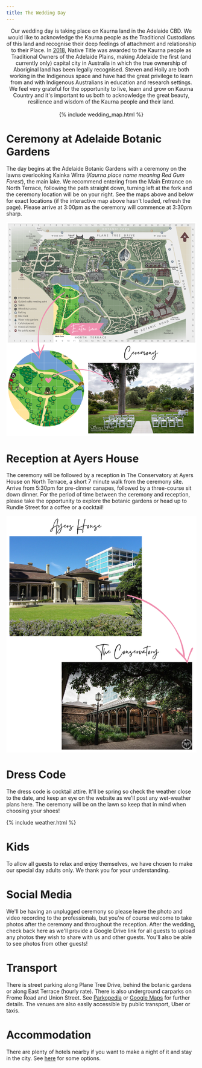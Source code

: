 ```yaml
---
title: The Wedding Day
---
```


<center>Our wedding day is taking place on Kaurna land in the Adelaide CBD. We would like to acknowledge the Kaurna people as the Traditional Custodians of this land and recognise their deep feelings of attachment and relationship to their Place. In <a href="https://www.nativetitlesa.org/wp-content/uploads/2020/02/SAN0086AboriginalWay0418_web.pdf">2018</a>, Native Title was awarded to the Kaurna people as Traditional Owners of the Adelaide Plains, making Adelaide the first (and currently only) capital city in Australia in which the true ownership of Aboriginal land has been legally recognised. Steven and Holly are both working in the Indigenous space and have had the great privilege to learn from and with Indigenous Australians in education and research settings. We feel very grateful for the opportunity to live, learn and grow on Kaurna Country and it's important to us both to acknowledge the great beauty, resilience and wisdom of the Kaurna people and their land.</center><br>


<center>{% include wedding_map.html %}</center>


# Ceremony at Adelaide Botanic Gardens

The day begins at the Adelaide Botanic Gardens with a ceremony on the lawns overlooking Kainka Wirra (*Kaurna place name meaning Red Gum Forest*), the main lake. We recommend entering from the Main Entrance on North Terrace, following the path straight down, turning left at the fork and the ceremony location will be on your right. See the maps above and below for exact locations (if the interactive map above hasn't loaded, refresh the page). Please arrive at 3:00pm as the ceremony will commence at 3:30pm sharp.

![Map](assets/img/ceremony_canva.png)

# Reception at Ayers House

The ceremony will be followed by a reception in The Conservatory at Ayers House on North Terrace, a short 7 minute walk from the ceremony site. Arrive from 5:30pm for pre-dinner canapes, followed by a three-course sit down dinner. For the period of time between the ceremony and reception, please take the opportunity to explore the botanic gardens or head up to Rundle Street for a coffee or a cocktail!

![Reception](assets/img/reception_canva.png)


# Dress Code

The dress code is cocktail attire. It'll be spring so check the weather close to the date, and keep an eye on the website as we'll post any wet-weather plans here. The ceremony will be on the lawn so keep that in mind when choosing your shoes! 


{% include weather.html %}


# Kids

To allow all guests to relax and enjoy themselves, we have chosen to make our special day adults only. We thank you for your understanding.


# Social Media

We'll be having an unplugged ceremony so please leave the photo and video recording to the professionals, but you're of course welcome to take photos after the ceremony and throughout the reception. After the wedding, check back here as we'll provide a Google Drive link for all guests to upload any photos they wish to share with us and other guests. You'll also be able to see photos from other guests!

# Transport

There is street parking along Plane Tree Drive, behind the botanic gardens or along East Terrace (hourly rate). There is also underground carparks on Frome Road and Union Street. See [Parkopedia](https://www.parkopedia.com.au/parking/locations/adelaide_botanic_garden_north_tce_adelaide_south_australia_5000_australia_4768r1f965ms0k2046/?country=au&arriving=202307081400&leaving=202307081800) or [Google Maps](https://www.google.com/maps/search/carpark/@-34.9221237,138.6012484,15.86z) for further details. The venues are also easily accessible by public transport, Uber or taxis. 

# Accommodation

There are plenty of hotels nearby if you want to make a night of it and stay in the city. See [here](https://www.booking.com/searchresults.en-gb.html?label=adelaide%2Fcbd-39hasZeOQv161UrfT9_8rQS638077264011%3Apl%3Ata%3Ap180%3Ap2%3Aac%3Aap%3Aneg%3Afi%3Atikwd-2701236770%3Alp9070884%3Ali%3Adec%3Adm%3Appccp%3DUmFuZG9tSVYkc2RlIyh9YZVcNNsENnH02-pWD53qm9c&aid=306395&ss=Adelaide+Botanic+Garden%2C+Adelaide%2C+South+Australia%2C+Australia&ssne=Adelaide+CBD&ssne_untouched=Adelaide+CBD&lang=en-gb&src=searchresults&dest_id=19613&dest_type=landmark&ac_position=0&ac_click_type=b&ac_langcode=en&ac_suggestion_list_length=2&search_selected=true&search_pageview_id=9aee30e5578a0040&ac_meta=GhA5YWVlMzBlNTU3OGEwMDQwIAAoATICZW46F2FkZWxhaWRlIGJvdGFuaWMgZ2FyZGVuQABKAFAA&checkin=2023-10-07&checkout=2023-10-08&group_adults=2&no_rooms=1&group_children=0&sb_travel_purpose=leisure&nflt=ht_id%3D204) for some options. 

